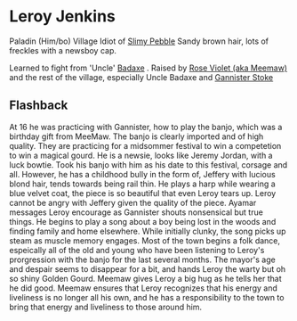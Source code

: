 # Leroy Jenkins 
Paladin (Him/bo) 
Village Idiot of [Slimy Pebble](SlimyPebble) 
Sandy brown hair, lots of freckles with a newsboy cap. 

Learned to fight from 'Uncle' [Badaxe](WarvynBadaxe) . Raised by [Rose Violet (aka Meemaw)](Rose%20Violet%20(aka%20Meemaw).md) and the rest of the village, especially Uncle Badaxe and [Gannister Stoke](Player%20Charaters/GannisterStoke.md) 

## Flashback

At 16 he was practicing with Gannister, how to play the banjo, which was a birthday gift from MeeMaw. The banjo is clearly imported and of high quality. They are practicing for a midsommer festival to win a competetion to win a magical gourd. He is a newsie, looks like Jeremy Jordan, with a luck bowtie. Took his banjo with him as his date to this festival, corsage and all. However, he has a childhood bully in the form of, Jeffery with lucious blond hair, tends towards being rail thin. 
He plays a harp while wearing a blue velvet coat, the piece is so beautiful that even Leroy tears up. Leroy cannot be angry with Jeffery given the quality of the piece. Ayamar messages Leroy encourage as Gannister shouts nonsensical but true things. He begins to play a song about a boy being lost in the woods and finding family and home elsewhere. While initially clunky, the song picks up steam as muscle memory engages. Most of the town begins a folk dance, espeically all of the old and young who have been listening to Leroy's prorgression with the banjo for the last several months. 
The mayor's age and despair seems to disappear for a bit, and hands Leroy the warty but oh so shiny Golden Gourd. Meemaw gives Leroy a big hug as he tells her that he did good. Meemaw ensures that Leroy recognizes that his energy and liveliness is no longer all his own, and he has a responsibility to the town to bring that energy and liveliness to those around him.